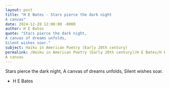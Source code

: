 ```yaml
---
layout: post
title: "H E Bates - Stars pierce the dark night
A canvas"
date: 2024-12-28 12:00:00 -0000
author: H E Bates
quote: "Stars pierce the dark night,
A canvas of dreams unfolds,
Silent wishes soar."
subject: Haiku in American Poetry (Early 20th century)
permalink: /Haiku in American Poetry (Early 20th century)/H E Bates/H E Bates - Stars pierce the dark night
A canvas
---
```


Stars pierce the dark night,
A canvas of dreams unfolds,
Silent wishes soar.

- H E Bates
